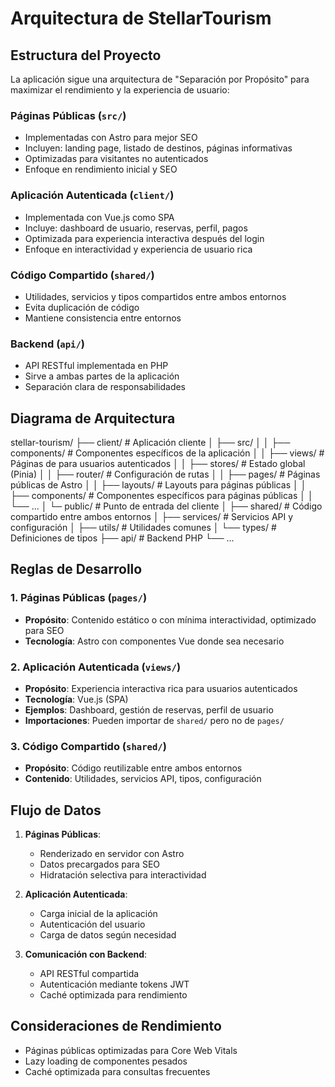 # Arquitectura de StellarTourism

## Estructura del Proyecto

La aplicación sigue una arquitectura de "Separación por Propósito" para maximizar el rendimiento y la experiencia de usuario:

### Páginas Públicas (`src/`)
- Implementadas con Astro para mejor SEO
- Incluyen: landing page, listado de destinos, páginas informativas
- Optimizadas para visitantes no autenticados
- Enfoque en rendimiento inicial y SEO

### Aplicación Autenticada (`client/`)
- Implementada con Vue.js como SPA
- Incluye: dashboard de usuario, reservas, perfil, pagos
- Optimizada para experiencia interactiva después del login
- Enfoque en interactividad y experiencia de usuario rica

### Código Compartido (`shared/`)
- Utilidades, servicios y tipos compartidos entre ambos entornos
- Evita duplicación de código
- Mantiene consistencia entre entornos

### Backend (`api/`)
- API RESTful implementada en PHP
- Sirve a ambas partes de la aplicación
- Separación clara de responsabilidades

## Diagrama de Arquitectura


stellar-tourism/
├── client/                # Aplicación cliente
│   ├── src/
│   │   ├── components/    # Componentes específicos de la aplicación
│   │   ├── views/         # Páginas de para usuarios autenticados
│   │   ├── stores/        # Estado global (Pinia)
│   │   ├── router/        # Configuración de rutas
│   │   ├── pages/         # Páginas públicas de Astro
│   │   ├── layouts/       # Layouts para páginas públicas
│   │   ├── components/    # Componentes específicos para páginas públicas
│   │   └── ...
│   └─ public/             # Punto de entrada del cliente 
│
├── shared/               # Código compartido entre ambos entornos
│   ├── services/         # Servicios API y configuración
│   ├── utils/            # Utilidades comunes
│   └── types/            # Definiciones de tipos
├── api/                  # Backend PHP
└── ...


## Reglas de Desarrollo

### 1. Páginas Públicas (`pages/`)

- **Propósito**: Contenido estático o con mínima interactividad, optimizado para SEO
- **Tecnología**: Astro con componentes Vue donde sea necesario

### 2. Aplicación Autenticada (`views/`)

- **Propósito**: Experiencia interactiva rica para usuarios autenticados
- **Tecnología**: Vue.js (SPA)
- **Ejemplos**: Dashboard, gestión de reservas, perfil de usuario
- **Importaciones**: Pueden importar de `shared/` pero no de `pages/`

### 3. Código Compartido (`shared/`)

- **Propósito**: Código reutilizable entre ambos entornos
- **Contenido**: Utilidades, servicios API, tipos, configuración

## Flujo de Datos

1. **Páginas Públicas**:
   - Renderizado en servidor con Astro
   - Datos precargados para SEO
   - Hidratación selectiva para interactividad

2. **Aplicación Autenticada**:
   - Carga inicial de la aplicación
   - Autenticación del usuario
   - Carga de datos según necesidad

3. **Comunicación con Backend**:
   - API RESTful compartida
   - Autenticación mediante tokens JWT
   - Caché optimizada para rendimiento


## Consideraciones de Rendimiento

- Páginas públicas optimizadas para Core Web Vitals
- Lazy loading de componentes pesados
- Caché optimizada para consultas frecuentes
